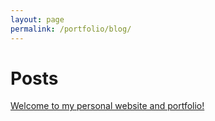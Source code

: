 ```yaml
---
layout: page
permalink: /portfolio/blog/
---
```


# Posts

[Welcome to my personal website and portfolio!](www.brianpaulsen.github.io/blog/welcome)
